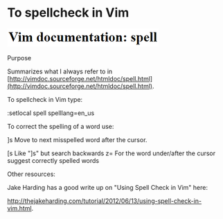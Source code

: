 # To spellcheck in Vim

![vim_documentation_spell](vim_documentation_spell.png)

Purpose

Summarizes what I always refer to in [http://vimdoc.sourceforge.net/htmldoc/spell.html](http://vimdoc.sourceforge.net/htmldoc/spell.html).

To spellcheck in Vim type:

:setlocal spell spelllang=en\_us

To correct the spelling of a word use:

\]s Move to next misspelled word after the cursor.

\[s Like "\]s" but search backwards z= For the word under/after the cursor suggest correctly spelled words

Other resources: 

Jake Harding has a good write up on "Using Spell Check in Vim" here: 

http://thejakeharding.com/tutorial/2012/06/13/using-spell-check-in-vim.html.